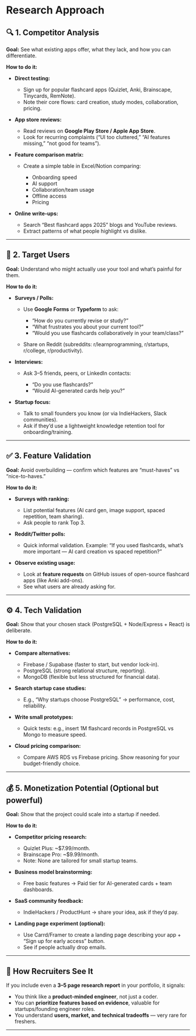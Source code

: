 # Research Approach

## 🔍 1. Competitor Analysis

**Goal:** See what existing apps offer, what they lack, and how you can differentiate.

**How to do it:**

* **Direct testing:**

  * Sign up for popular flashcard apps (Quizlet, Anki, Brainscape, Tinycards, RemNote).
  * Note their core flows: card creation, study modes, collaboration, pricing.
* **App store reviews:**

  * Read reviews on **Google Play Store / Apple App Store**.
  * Look for recurring complaints (“UI too cluttered,” “AI features missing,” “not good for teams”).
* **Feature comparison matrix:**

  * Create a simple table in Excel/Notion comparing:

    * Onboarding speed
    * AI support
    * Collaboration/team usage
    * Offline access
    * Pricing
* **Online write-ups:**

  * Search “Best flashcard apps 2025” blogs and YouTube reviews.
  * Extract patterns of what people highlight vs dislike.

---

## 👥 2. Target Users

**Goal:** Understand who might actually use your tool and what’s painful for them.

**How to do it:**

* **Surveys / Polls:**

  * Use **Google Forms** or **Typeform** to ask:

    * “How do you currently revise or study?”
    * “What frustrates you about your current tool?”
    * “Would you use flashcards collaboratively in your team/class?”
  * Share on Reddit (subreddits: r/learnprogramming, r/startups, r/college, r/productivity).
* **Interviews:**

  * Ask 3–5 friends, peers, or LinkedIn contacts:

    * “Do you use flashcards?”
    * “Would AI-generated cards help you?”
* **Startup focus:**

  * Talk to small founders you know (or via IndieHackers, Slack communities).
  * Ask if they’d use a lightweight knowledge retention tool for onboarding/training.

---

## ✅ 3. Feature Validation

**Goal:** Avoid overbuilding — confirm which features are “must-haves” vs “nice-to-haves.”

**How to do it:**

* **Surveys with ranking:**

  * List potential features (AI card gen, image support, spaced repetition, team sharing).
  * Ask people to rank Top 3.
* **Reddit/Twitter polls:**

  * Quick informal validation. Example: “If you used flashcards, what’s more important — AI card creation vs spaced repetition?”
* **Observe existing usage:**

  * Look at **feature requests** on GitHub issues of open-source flashcard apps (like Anki add-ons).
  * See what users are already asking for.

---

## ⚙️ 4. Tech Validation

**Goal:** Show that your chosen stack (PostgreSQL + Node/Express + React) is deliberate.

**How to do it:**

* **Compare alternatives:**

  * Firebase / Supabase (faster to start, but vendor lock-in).
  * PostgreSQL (strong relational structure, reporting).
  * MongoDB (flexible but less structured for financial data).
* **Search startup case studies:**

  * E.g., “Why startups choose PostgreSQL” → performance, cost, reliability.
* **Write small prototypes:**

  * Quick tests: e.g., insert 1M flashcard records in PostgreSQL vs Mongo to measure speed.
* **Cloud pricing comparison:**

  * Compare AWS RDS vs Firebase pricing. Show reasoning for your budget-friendly choice.

---

## 💰 5. Monetization Potential (Optional but powerful)

**Goal:** Show that the project could scale into a startup if needed.

**How to do it:**

* **Competitor pricing research:**

  * Quizlet Plus: \~\$7.99/month.
  * Brainscape Pro: \~\$9.99/month.
  * Note: None are tailored for small startup teams.
* **Business model brainstorming:**

  * Free basic features → Paid tier for AI-generated cards + team dashboards.
* **SaaS community feedback:**

  * IndieHackers / ProductHunt → share your idea, ask if they’d pay.
* **Landing page experiment (optional):**

  * Use Carrd/Framer to create a landing page describing your app + “Sign up for early access” button.
  * See if people actually drop emails.

---

## 🎯 How Recruiters See It

If you include even a **3–5 page research report** in your portfolio, it signals:

* You think like a **product-minded engineer**, not just a coder.
* You can **prioritize features based on evidence**, valuable for startups/founding engineer roles.
* You understand **users, market, and technical tradeoffs** — very rare for freshers.

---

